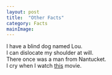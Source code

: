```yaml
---
layout: post
title:  "Other Facts"
category: Facts
mainImage:
---
```


>
I have a blind dog named Lou.  
I can dislocate my shoulder at will.   
There once was a man from Nantucket.  
I cry when I watch [this](https://static.tvtropes.org/pmwiki/pub/images/img_0777.JPG) movie.  
